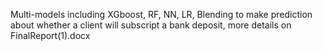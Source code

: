 Multi-models including XGboost, RF, NN, LR, Blending to make prediction about whether a client will subscript a bank deposit, more details on FinalReport(1).docx
